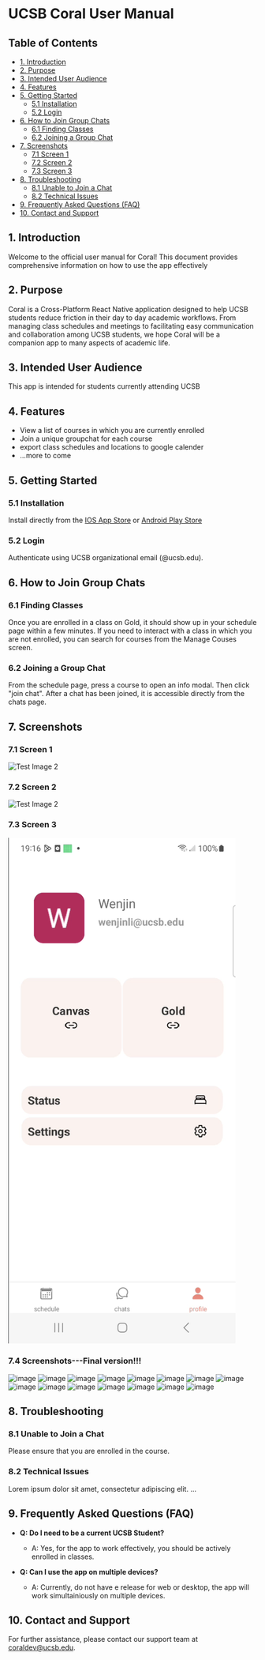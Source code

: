 # UCSB Coral User Manual

## Table of Contents

- [1. Introduction](#1-introduction)
- [2. Purpose](#2-purpose)
- [3. Intended User Audience](#3-intended-user-audience)
- [4. Features](#4-features)
- [5. Getting Started](#5-getting-started)
  - [5.1 Installation](#51-installation)
  - [5.2 Login](#52-login)
- [6. How to Join Group Chats](#6-how-to-join-group-chats)
  - [6.1 Finding Classes](#61-finding-classes)
  - [6.2 Joining a Group Chat](#62-joining-a-group-chat)
- [7. Screenshots](#7-screenshots)
  - [7.1 Screen 1](#71-login-screen)
  - [7.2 Screen 2](#72-class-selection)
  - [7.3 Screen 3](#73-group-chat-interface)
- [8. Troubleshooting](#8-troubleshooting)
  - [8.1 Unable to Join a Chat](#81-unable-to-join-a-chat)
  - [8.2 Technical Issues](#82-technical-issues)
- [9. Frequently Asked Questions (FAQ)](#9-frequently-asked-questions-faq)
- [10. Contact and Support](#10-contact-and-support)

## 1. Introduction

Welcome to the official user manual for Coral! This document provides comprehensive information on how to use the app effectively

## 2. Purpose

Coral is a Cross-Platform React Native application designed to help UCSB students reduce friction in their day to day academic workflows. From managing class schedules and meetings to facilitating easy communication and collaboration among UCSB students, we hope Coral will be a companion app to many aspects of academic life.

## 3. Intended User Audience

This app is intended for students currently attending UCSB

## 4. Features

- View a list of courses in which you are currently enrolled
- Join a unique groupchat for each course
- export class schedules and locations to google calender
- ...more to come

## 5. Getting Started

### 5.1 Installation

Install directly from the [IOS App Store](https://google.com) or [Android Play Store](https://google.com)

### 5.2 Login

Authenticate using UCSB organizational email (@ucsb.edu).

## 6. How to Join Group Chats

### 6.1 Finding Classes

Once you are enrolled in a class on Gold, it should show up in your schedule page within a few minutes. If you need to interact with a class in which you are not enrolled, you can search for courses from the Manage Couses screen.

### 6.2 Joining a Group Chat

From the schedule page, press a course to open an info modal. Then click "join chat". After a chat has been joined, it is accessible directly from the chats page.

## 7. Screenshots

### 7.1 Screen 1

![Test Image 2](/team/HW04_image/03.jpg)

### 7.2 Screen 2

![Test Image 2](/team/HW04_image/02.jpg)

### 7.3 Screen 3

![Screen 3](image.png)

### 7.4 Screenshots---Final version!!!
![image](https://github.com/ucsb-cs184-f23/pj-react-04/assets/96481218/1ee02c53-c14e-4b27-8935-c221f4a99483)
![image](https://github.com/ucsb-cs184-f23/pj-react-04/assets/96481218/c5e0f0dc-dc4a-449f-9435-cc5b5f081553)
![image](https://github.com/ucsb-cs184-f23/pj-react-04/assets/96481218/d20fbbcd-d4ea-4c33-84b0-39de33e748cc)
![image](https://github.com/ucsb-cs184-f23/pj-react-04/assets/96481218/e0f96345-d6ea-4128-96eb-ada960d3090c)
![image](https://github.com/ucsb-cs184-f23/pj-react-04/assets/96481218/0b88af50-8564-4a49-805d-f886250ec6e7)
![image](https://github.com/ucsb-cs184-f23/pj-react-04/assets/96481218/c6fbeb30-deba-4aeb-befb-039b0fc4a136)
![image](https://github.com/ucsb-cs184-f23/pj-react-04/assets/96481218/97f2e4d3-52c1-45a8-af5f-46147535c89b)
![image](https://github.com/ucsb-cs184-f23/pj-react-04/assets/96481218/2ef58320-d7ea-4bb9-b1ab-ccdc5ba5ee30)
![image](https://github.com/ucsb-cs184-f23/pj-react-04/assets/96481218/97f4ee4c-b68a-423c-9a94-3e9230d60936)
![image](https://github.com/ucsb-cs184-f23/pj-react-04/assets/96481218/bf76e2ce-a56b-4271-ac2a-e65b4ebdc02f)
![image](https://github.com/ucsb-cs184-f23/pj-react-04/assets/96481218/fecd3314-b311-4d6e-a28c-6deeef43b6be)
![image](https://github.com/ucsb-cs184-f23/pj-react-04/assets/96481218/d71a0f05-a112-48af-bbb2-a541d7bb89fa)
![image](https://github.com/ucsb-cs184-f23/pj-react-04/assets/96481218/7ce7b018-4163-42c3-a2d8-c8c522d7d442)
![image](https://github.com/ucsb-cs184-f23/pj-react-04/assets/96481218/0856b948-ea8c-4087-bfa6-8bade1f47629)
![image](https://github.com/ucsb-cs184-f23/pj-react-04/assets/96481218/817c0768-fbd4-4256-8b3e-ade1777bcd32)

## 8. Troubleshooting

### 8.1 Unable to Join a Chat

Please ensure that you are enrolled in the course.

### 8.2 Technical Issues

Lorem ipsum dolor sit amet, consectetur adipiscing elit. ...

## 9. Frequently Asked Questions (FAQ)

- **Q: Do I need to be a current UCSB Student?**

  - A: Yes, for the app to work effectively, you should be actively enrolled in classes.

- **Q: Can I use the app on multiple devices?**
  - A: Currently, do not have e release for web or desktop, the app will work simultainiously on multiple devices.

## 10. Contact and Support

For further assistance, please contact our support team at [coraldev@ucsb.edu](coraldev@ucsb.edu).
